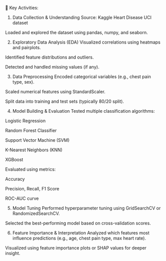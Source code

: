 🔑 Key Activities:
1. Data Collection & Understanding
Source: Kaggle Heart Disease UCI dataset

Loaded and explored the dataset using pandas, numpy, and seaborn.

2. Exploratory Data Analysis (EDA)
Visualized correlations using heatmaps and pairplots.

Identified feature distributions and outliers.

Detected and handled missing values (if any).

3. Data Preprocessing
Encoded categorical variables (e.g., chest pain type, sex).

Scaled numerical features using StandardScaler.

Split data into training and test sets (typically 80/20 split).

4. Model Building & Evaluation
Tested multiple classification algorithms:

Logistic Regression

Random Forest Classifier

Support Vector Machine (SVM)

K-Nearest Neighbors (KNN)

XGBoost

Evaluated using metrics:

Accuracy

Precision, Recall, F1 Score

ROC-AUC curve

5. Model Tuning
Performed hyperparameter tuning using GridSearchCV or RandomizedSearchCV.

Selected the best-performing model based on cross-validation scores.

6. Feature Importance & Interpretation
Analyzed which features most influence predictions (e.g., age, chest pain type, max heart rate).

Visualized using feature importance plots or SHAP values for deeper insight.
